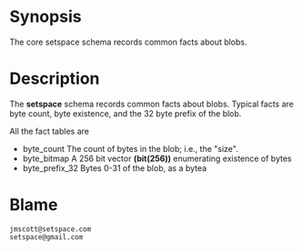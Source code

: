 # Synopsis

The core setspace schema records common facts about blobs.

# Description

The **setspace** schema records common facts about blobs.  Typical facts
are byte count, byte existence, and the 32 byte prefix of the blob.

All the fact tables are

* byte_count		The count of bytes in the blob;  i.e., the "size".
* byte_bitmap		A 256 bit vector **(bit(256))** enumerating existence of bytes
* byte_prefix_32	Bytes 0-31 of the blob, as a bytea

# Blame

	jmscott@setspace.com
	setspace@gmail.com
